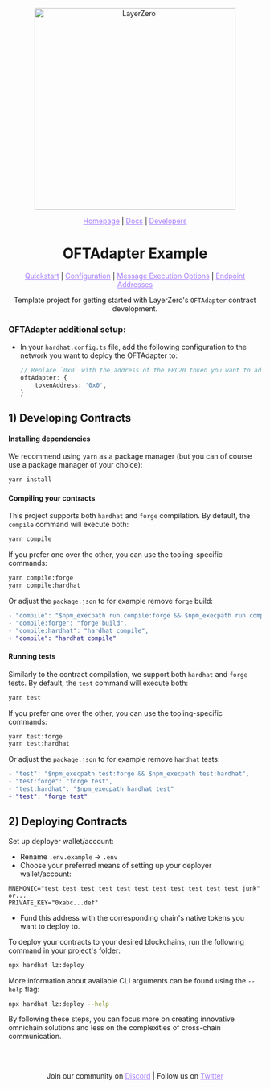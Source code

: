 <p align="center">
  <a href="https://layerzero.network">
    <img alt="LayerZero" style="width: 400px" src="https://docs.layerzero.network/img/LayerZero_Logo_White.svg"/>
  </a>
</p>

<p align="center">
  <a href="https://layerzero.network" style="color: #a77dff">Homepage</a> | <a href="https://docs.layerzero.network/" style="color: #a77dff">Docs</a> | <a href="https://layerzero.network/developers" style="color: #a77dff">Developers</a>
</p>

<h1 align="center">OFTAdapter Example</h1>

<p align="center">
  <a href="https://docs.layerzero.network/v2/developers/evm/oft/adapter" style="color: #a77dff">Quickstart</a> | <a href="https://docs.layerzero.network/contracts/oapp-configuration" style="color: #a77dff">Configuration</a> | <a href="https://docs.layerzero.network/contracts/options" style="color: #a77dff">Message Execution Options</a> | <a href="https://docs.layerzero.network/contracts/endpoint-addresses" style="color: #a77dff">Endpoint Addresses</a>
</p>

<p align="center">Template project for getting started with LayerZero's <code>OFTAdapter</code> contract development.</p>

### OFTAdapter additional setup:

- In your `hardhat.config.ts` file, add the following configuration to the network you want to deploy the OFTAdapter to:
  ```typescript
  // Replace `0x0` with the address of the ERC20 token you want to adapt to the OFT functionality.
  oftAdapter: {
      tokenAddress: '0x0',
  }
  ```

## 1) Developing Contracts

#### Installing dependencies

We recommend using `yarn` as a package manager (but you can of course use a package manager of your choice):

```bash
yarn install
```

#### Compiling your contracts

This project supports both `hardhat` and `forge` compilation. By default, the `compile` command will execute both:

```bash
yarn compile
```

If you prefer one over the other, you can use the tooling-specific commands:

```bash
yarn compile:forge
yarn compile:hardhat
```

Or adjust the `package.json` to for example remove `forge` build:

```diff
- "compile": "$npm_execpath run compile:forge && $npm_execpath run compile:hardhat",
- "compile:forge": "forge build",
- "compile:hardhat": "hardhat compile",
+ "compile": "hardhat compile"
```

#### Running tests

Similarly to the contract compilation, we support both `hardhat` and `forge` tests. By default, the `test` command will execute both:

```bash
yarn test
```

If you prefer one over the other, you can use the tooling-specific commands:

```bash
yarn test:forge
yarn test:hardhat
```

Or adjust the `package.json` to for example remove `hardhat` tests:

```diff
- "test": "$npm_execpath test:forge && $npm_execpath test:hardhat",
- "test:forge": "forge test",
- "test:hardhat": "$npm_execpath hardhat test"
+ "test": "forge test"
```

## 2) Deploying Contracts

Set up deployer wallet/account:

- Rename `.env.example` -> `.env`
- Choose your preferred means of setting up your deployer wallet/account:

```
MNEMONIC="test test test test test test test test test test test junk"
or...
PRIVATE_KEY="0xabc...def"
```

- Fund this address with the corresponding chain's native tokens you want to deploy to.

To deploy your contracts to your desired blockchains, run the following command in your project's folder:

```bash
npx hardhat lz:deploy
```

More information about available CLI arguments can be found using the `--help` flag:

```bash
npx hardhat lz:deploy --help
```

By following these steps, you can focus more on creating innovative omnichain solutions and less on the complexities of cross-chain communication.

<br></br>

<p align="center">
  Join our community on <a href="https://discord-layerzero.netlify.app/discord" style="color: #a77dff">Discord</a> | Follow us on <a href="https://twitter.com/LayerZero_Labs" style="color: #a77dff">Twitter</a>
</p>
